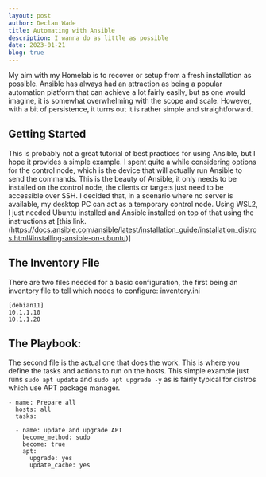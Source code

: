 ```yaml
---
layout: post
author: Declan Wade
title: Automating with Ansible
description: I wanna do as little as possible
date: 2023-01-21
blog: true
---
```


My aim with my Homelab is to recover or setup from a fresh installation as possible. Ansible has always had an attraction as being a popular automation platform that can achieve a lot fairly easily, but as one would imagine, it is somewhat overwhelming with the scope and scale.
However, with a bit of persistence, it turns out it is rather simple and straightforward.

## Getting Started

This is probably not a great tutorial of best practices for using Ansible, but I hope it provides a simple example. 
I spent quite a while considering options for the control node, which is the device that will actually run Ansible to send the commands. This is the beauty of Ansible, it only needs to be installed on the control node, the clients or targets just need to be accessible over SSH. 
I decided that, in a scenario where no server is available, my desktop PC can act as a temporary control node. Using WSL2, I just needed Ubuntu installed and Ansible installed on top of that using the instructions at [this link.(https://docs.ansible.com/ansible/latest/installation_guide/installation_distros.html#installing-ansible-on-ubuntu)]

## The Inventory File

There are two files needed for a basic configuration, the first being an inventory file to tell which nodes to configure:
inventory.ini
```
[debian11]
10.1.1.10
10.1.1.20
```

## The Playbook:

The second file is the actual one that does the work. This is where you define the tasks and actions to run on the hosts. 
This simple example just runs ```sudo apt update``` and ```sudo apt upgrade -y``` as is fairly typical for distros which use APT package manager. 

```
- name: Prepare all
  hosts: all  
  tasks:

  - name: update and upgrade APT
    become_method: sudo
    become: true
    apt:
      upgrade: yes
      update_cache: yes
 ```
 
